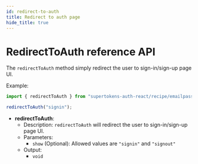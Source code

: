 ```yaml
---
id: redirect-to-auth
title: Redirect to auth page
hide_title: true
---
```


# RedirectToAuth reference API

The `redirectToAuth` method simply redirect the user to sign-in/sign-up page UI.

Example: 

```js
import { redirectToAuth } from "supertokens-auth-react/recipe/emailpassword";

redirectToAuth("signin");
```

- **redirectToAuth**: 
    - Description: `redirectToAuth` will redirect the user to sign-in/sign-up page UI.
    - Parameters:
        - `show` (Optional): Allowed values are `"signin"` and `"signout"`
    - Output:
        - `void`